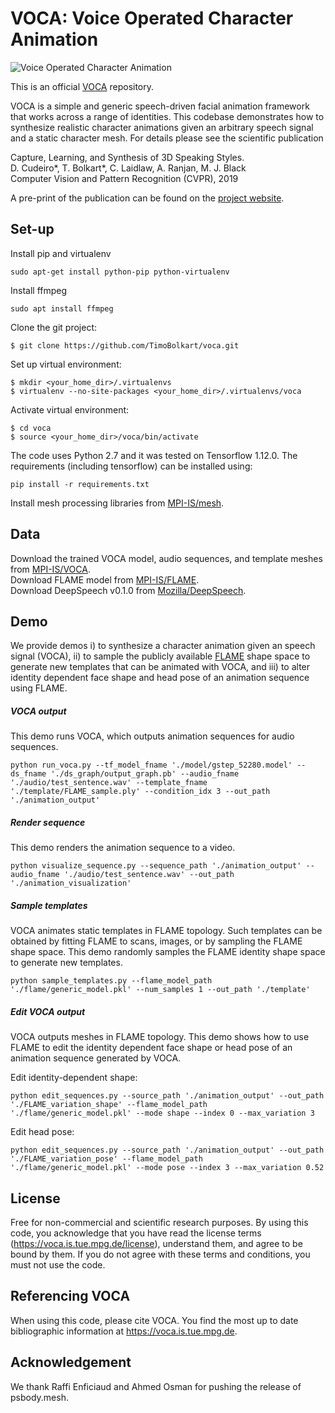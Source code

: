 # VOCA: Voice Operated Character Animation

![Voice Operated Character Animation](https://voca.is.tue.mpg.de/uploads/ckeditor/pictures/61/VOCA_teaser.png)

This is an official [VOCA](https://voca.is.tue.mpg.de) repository.

VOCA is a simple and generic speech-driven facial animation framework that works across a range of identities. This codebase demonstrates how to synthesize realistic character animations given an arbitrary speech signal and a static character mesh. For details please see the scientific publication

Capture, Learning, and Synthesis of 3D Speaking Styles.<br/> 
D. Cudeiro*, T. Bolkart*, C. Laidlaw, A. Ranjan, M. J. Black<br/>
Computer Vision and Pattern Recognition (CVPR), 2019

A pre-print of the publication can be found on the [project website](https://voca.is.tue.mpg.de).


## Set-up

Install pip and virtualenv
```
sudo apt-get install python-pip python-virtualenv
```

Install ffmpeg
```
sudo apt install ffmpeg
```

Clone the git project:
```
$ git clone https://github.com/TimoBolkart/voca.git
```

Set up virtual environment:
```
$ mkdir <your_home_dir>/.virtualenvs
$ virtualenv --no-site-packages <your_home_dir>/.virtualenvs/voca
```

Activate virtual environment:
```
$ cd voca
$ source <your_home_dir>/voca/bin/activate
```

The code uses Python 2.7 and it was tested on Tensorflow 1.12.0. The requirements (including tensorflow) can be installed using:
```
pip install -r requirements.txt
```

Install mesh processing libraries from [MPI-IS/mesh](https://github.com/MPI-IS/mesh).


## Data

Download the trained VOCA model, audio sequences, and template meshes from [MPI-IS/VOCA](https://voca.is.tue.mpg.de).<br/>
Download FLAME model from [MPI-IS/FLAME](http://flame.is.tue.mpg.de/).<br/>
Download DeepSpeech v0.1.0 from [Mozilla/DeepSpeech](https://github.com/mozilla/DeepSpeech/releases/tag/v0.1.0).

## Demo

We provide demos i) to synthesize a character animation given an speech signal (VOCA), ii) to sample the publicly available [FLAME](http://flame.is.tue.mpg.de/) shape space to generate new templates that can be animated with VOCA, and iii) to alter identity dependent face shape and head pose of an animation sequence using FLAME. 

##### VOCA output

This demo runs VOCA, which outputs animation sequences for audio sequences.
```
python run_voca.py --tf_model_fname './model/gstep_52280.model' --ds_fname './ds_graph/output_graph.pb' --audio_fname './audio/test_sentence.wav' --template_fname './template/FLAME_sample.ply' --condition_idx 3 --out_path './animation_output'
```

##### Render sequence

This demo renders the animation sequence to a video.
```
python visualize_sequence.py --sequence_path './animation_output' --audio_fname './audio/test_sentence.wav' --out_path './animation_visualization'
```

##### Sample templates

VOCA animates static templates in FLAME topology. Such templates can be obtained by fitting FLAME to scans, images, or by sampling the FLAME shape space. This demo randomly samples the FLAME identity shape space to generate new templates.
```
python sample_templates.py --flame_model_path './flame/generic_model.pkl' --num_samples 1 --out_path './template'
```

##### Edit VOCA output

VOCA outputs meshes in FLAME topology. This demo shows how to use FLAME to edit the identity dependent face shape or head pose of an animation sequence generated by VOCA.

Edit identity-dependent shape:
```
python edit_sequences.py --source_path './animation_output' --out_path './FLAME_variation_shape' --flame_model_path  './flame/generic_model.pkl' --mode shape --index 0 --max_variation 3
```

Edit head pose:
```
python edit_sequences.py --source_path './animation_output' --out_path './FLAME_variation_pose' --flame_model_path  './flame/generic_model.pkl' --mode pose --index 3 --max_variation 0.52
```

## License

Free for non-commercial and scientific research purposes. By using this code, you acknowledge that you have read the license terms (https://voca.is.tue.mpg.de/license), understand them, and agree to be bound by them. If you do not agree with these terms and conditions, you must not use the code.


## Referencing VOCA

When using this code, please cite VOCA. You find the most up to date bibliographic information at https://voca.is.tue.mpg.de.


## Acknowledgement

We thank Raffi Enficiaud and Ahmed Osman for pushing the release of psbody.mesh.









